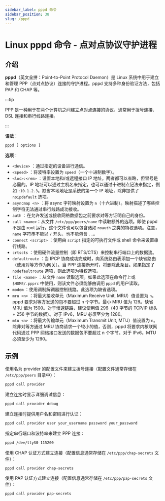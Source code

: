 ```yaml
---
sidebar_label: pppd 命令
sidebar_position: 38
slug: /pppd
---
```


# Linux pppd 命令 - 点对点协议守护进程



## 介绍

**pppd**（英文全拼：Point-to-Point Protocol Daemon）是 Linux 系统中用于建立和管理 PPP（点对点协议）连接的守护进程。pppd 支持多种身份验证方法，包括 PAP 和 CHAP 等。

:::tip

PPP 是一种用于在两个计算机之间建立点对点连接的协议，通常用于拨号连接、DSL 连接和串行线路连接。

:::

**语法**：

```bash
pppd [ options ]
```

**选项**：

- `<device>` ：通过指定的设备进行通信。
- `<speed>` ：将波特率设置为 `speed`（一个十进制数字）。
- `<loc>:<rem>` ：设置本地和/或远程接口 IP 地址。两者都可以省略，但冒号是必需的。IP 地址可以通过主机名来指定，也可以通过十进制点记法来指定，例如 `:10.1.2.3`。缺省本地地址是系统的第一个 IP 地址，除非提供了 `noipdefault` 选项。
- `asyncmap <n>` ：将 async 字符映射设置为 `n`（十六进制）。映射描述了哪些控制字符无法通过串行线路成功接收。
- `auth` ：在允许发送或接收网络数据包之前要求对等方证明自己的身份。
- `call <name>`：从文件 `/etc/ppp/peers/name` 中读取额外的选项。即使 pppd 不是由 root 运行，这个文件也可以包含诸如 `noauth` 之类的特权选项。注意，`name` 字符串不能以 `/` 开头，也不能包含 `..`。
- `connect <script>` ：使用由 `script` 指定的可执行文件或 shell 命令来设置串行线路。
- `crtscts` ：使用硬件流量控制（即 RTS/CTS）来控制串行端口上的数据流。
- `defaultroute` ：当 IPCP 协商成功完成时，向系统路由表添加一个缺省路由（使用对等方作为网关）。当 PPP 连接断开时，将删除此条目。如果指定了 `nodefaultroute` 选项，则此选项为特权选项。
- `file <name>` ：从文件 `name` 读取选项。如果此选项在命令行上或 `$HOME/.ppprc` 中使用，则该文件必须能够由调用 `pppd` 的用户读取。
- `modem` ：使用调制解调器控制线路。此选项为缺省选项。
- `mru <n>` ：将最大接收单元（Maximum Receive Unit, MRU）值设置为 `n`。pppd 要求对等方发送的包不要超过 n 个字节。最小 MRU 值为 128。缺省 MRU 值为 1500。对于慢速链路，建议使用值 296（40 字节的 TCP/IP 标头 + 256 字节的数据）。对于 IPv6，MRU 必须至少为 1280。
- `mtu <n>` ：将最大传输单元（Maximum Transmit Unit, MTU）值设置为 `n`。除非对等方通过 MRU 协商请求一个较小的值，否则，pppd 将要求内核联网代码通过 PPP 网络接口发送的数据包不要超过 n 个字节。对于 IPv6，MTU 必须至少为 1280。



## 示例

使用名为 provider 的配置文件来建立拨号连接（配置文件通常存储在 ` /etc/ppp/peers` 目录中）：

```bash
pppd call provider
```

建立连接时显示详细调试信息：

```bash
pppd call provider debug
```

建立连接时提供用户名和密码进行认证：

```bash
pppd call provider user your_username password your_password
```

指定串行端口和波特率来建立 PPP 连接：

```bash
pppd /dev/ttyS0 115200
```

使用 CHAP 认证方式建立连接（配置信息通常存储在 `/etc/ppp/chap-secrets` 文件）：

```bash
pppd call provider chap-secrets
```

使用 PAP 认证方式建立连接（配置信息通常存储在 `/etc/ppp/pap-secrets` 文件）：

```bash
pppd call provider pap-secrets
```

